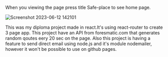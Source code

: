 When you viewing the page press title Safe-place to see home page.

![Screenshot 2023-06-12 142101](https://github.com/Aigengrau/Safe-Place/assets/65302777/d5bdc31e-9b26-465c-967f-24f4915470eb)

This was my diploma project made in react.It's using react-router to create 3 page app. This project have an API from foresmatic.com that generates random qoutes eery 20 sec on the page. Also this project is having a feature to send  direct email using node.js and it's module nodemailer, however it won't be possible to use on github pages. 
